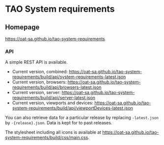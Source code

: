 # TAO System requirements

## Homepage
https://oat-sa.github.io/tao-system-requirements

### API 
A simple REST API is available.

- Current version, combined: https://oat-sa.github.io/tao-system-requirements/build/api/system-requirements-latest.json 
- Current version, browsers: https://oat-sa.github.io/tao-system-requirements/build/api/browsers-latest.json  
- Current version, server: https://oat-sa.github.io/tao-system-requirements/build/api/server-latest.json  
- Current version, viewports and devices: https://oat-sa.github.io/tao-system-requirements/build/api/viewportDevices-latest.json 

You can also retrieve data for a particular release by replacing `-latest.json` by `-{release}.json`. Data is kept for to past releases.

The stylesheet including all icons is available at https://oat-sa.github.io/tao-system-requirements/build/css/main.css.